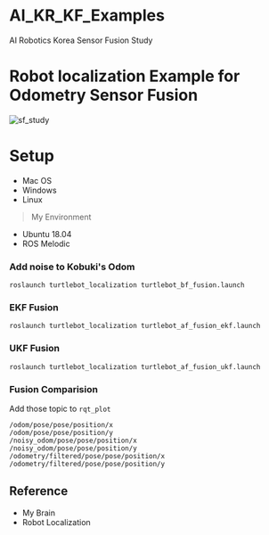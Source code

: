 # AI_KR_KF_Examples
AI Robotics Korea Sensor Fusion Study

# Robot localization Example for Odometry Sensor Fusion

![sf_study](https://user-images.githubusercontent.com/12381733/88390328-17e74180-cdf3-11ea-82f2-4080b9808aad.png)

# Setup

* Mac OS
* Windows
* Linux

> My Environment

- Ubuntu 18.04
- ROS Melodic

### Add noise to Kobuki's Odom

```
roslaunch turtlebot_localization turtlebot_bf_fusion.launch
```

### EKF Fusion

```
roslaunch turtlebot_localization turtlebot_af_fusion_ekf.launch
```

### UKF Fusion

```
roslaunch turtlebot_localization turtlebot_af_fusion_ukf.launch
```

### Fusion Comparision

Add those topic to `rqt_plot`

```
/odom/pose/pose/position/x
/odom/pose/pose/position/y
/noisy_odom/pose/pose/position/x
/noisy_odom/pose/pose/position/y
/odometry/filtered/pose/pose/position/x
/odometry/filtered/pose/pose/position/y
```

## Reference

* My Brain
* Robot Localization